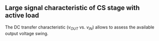 ## Large signal characteristic of CS stage with active load

The DC transfer characteristic ($v_{OUT}$ vs. $v_{IN}$) allows to assess the available output voltage swing.
